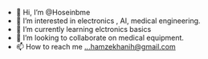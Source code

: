 - 👋 Hi, I’m @Hoseinbme
- 👀 I’m interested in  electronics , AI, medical engineering.      
- 🌱 I’m currently learning elctronics basics
- 💞️ I’m looking to collaborate on medical equipment.
- 📫 How to reach me ...hamzekhanih@gmail.com

<!---
Hoseinbme/Hoseinbme is a ✨ special ✨ repository because its `README.md` (this file) appears on your GitHub profile.
You can click the Preview link to take a look at your changes.
--->
